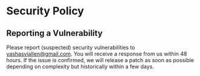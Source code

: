 # Security Policy

## Reporting a Vulnerability

Please report (suspected) security vulnerabilities to yashasviallen@gmail.com. You will receive a response from us within 48 hours. If the issue is confirmed, we will release a patch as soon as possible depending on complexity but historically within a few days.
